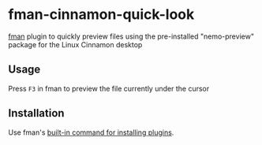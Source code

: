 # fman-cinnamon-quick-look
[fman](https://fman.io/) plugin to quickly preview files using the pre-installed "nemo-preview" package for the Linux Cinnamon desktop
## Usage
Press `F3` in fman to preview the file currently under the cursor
## Installation
Use fman's  [built-in command for installing plugins](https://fman.io/docs/installing-plugins).